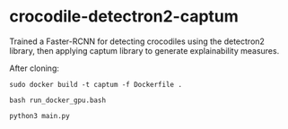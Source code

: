 # crocodile-detectron2-captum
Trained a Faster-RCNN for detecting crocodiles using the detectron2 library, then applying captum library to generate explainability measures.

After cloning:

`sudo docker build -t captum -f Dockerfile .`

 `bash run_docker_gpu.bash`
 
 `python3 main.py`